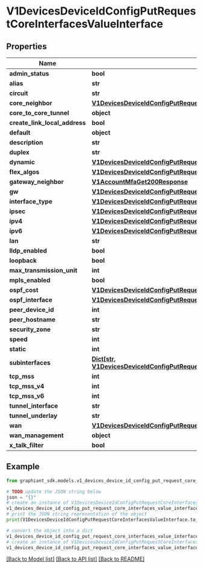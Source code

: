 # V1DevicesDeviceIdConfigPutRequestCoreInterfacesValueInterface


## Properties

Name | Type | Description | Notes
------------ | ------------- | ------------- | -------------
**admin_status** | **bool** |  | [optional] 
**alias** | **str** |  | [optional] 
**circuit** | **str** |  | [optional] 
**core_neighbor** | [**V1DevicesDeviceIdConfigPutRequestCoreInterfacesValueInterfaceCoreNeighbor**](V1DevicesDeviceIdConfigPutRequestCoreInterfacesValueInterfaceCoreNeighbor.md) |  | [optional] 
**core_to_core_tunnel** | **object** |  | [optional] 
**create_link_local_address** | **bool** |  | [optional] 
**default** | **object** |  | [optional] 
**description** | **str** |  | [optional] 
**duplex** | **str** |  | [optional] 
**dynamic** | [**V1DevicesDeviceIdConfigPutRequestCoreInterfacesValueInterfaceCoreNeighborCostDynamic**](V1DevicesDeviceIdConfigPutRequestCoreInterfacesValueInterfaceCoreNeighborCostDynamic.md) |  | [optional] 
**flex_algos** | [**V1DevicesDeviceIdConfigPutRequestCoreInterfacesValueInterfaceFlexAlgos**](V1DevicesDeviceIdConfigPutRequestCoreInterfacesValueInterfaceFlexAlgos.md) |  | [optional] 
**gateway_neighbor** | [**V1AccountMfaGet200Response**](V1AccountMfaGet200Response.md) |  | [optional] 
**gw** | [**V1DevicesDeviceIdConfigPutRequestCoreInterfacesValueInterfaceGw**](V1DevicesDeviceIdConfigPutRequestCoreInterfacesValueInterfaceGw.md) |  | [optional] 
**interface_type** | [**V1DevicesDeviceIdConfigPutRequestCoreInterfacesValueInterfaceInterfaceType**](V1DevicesDeviceIdConfigPutRequestCoreInterfacesValueInterfaceInterfaceType.md) |  | [optional] 
**ipsec** | [**V1DevicesDeviceIdConfigPutRequestCoreInterfacesValueInterfaceIpsec**](V1DevicesDeviceIdConfigPutRequestCoreInterfacesValueInterfaceIpsec.md) |  | [optional] 
**ipv4** | [**V1DevicesDeviceIdConfigPutRequestCoreInterfacesValueInterfaceGwGw**](V1DevicesDeviceIdConfigPutRequestCoreInterfacesValueInterfaceGwGw.md) |  | [optional] 
**ipv6** | [**V1DevicesDeviceIdConfigPutRequestCoreInterfacesValueInterfaceGwGw**](V1DevicesDeviceIdConfigPutRequestCoreInterfacesValueInterfaceGwGw.md) |  | [optional] 
**lan** | **str** |  | [optional] 
**lldp_enabled** | **bool** |  | [optional] 
**loopback** | **bool** |  | [optional] 
**max_transmission_unit** | **int** |  | [optional] 
**mpls_enabled** | **bool** |  | [optional] 
**ospf_cost** | [**V1DevicesDeviceIdConfigPutRequestCoreInterfacesValueInterfaceCoreNeighborCost**](V1DevicesDeviceIdConfigPutRequestCoreInterfacesValueInterfaceCoreNeighborCost.md) |  | [optional] 
**ospf_interface** | [**V1DevicesDeviceIdConfigPutRequestCoreInterfacesValueInterfaceOspfInterface**](V1DevicesDeviceIdConfigPutRequestCoreInterfacesValueInterfaceOspfInterface.md) |  | [optional] 
**peer_device_id** | **int** |  | [optional] 
**peer_hostname** | **str** |  | [optional] 
**security_zone** | **str** |  | [optional] 
**speed** | **int** |  | [optional] 
**static** | **int** |  | [optional] 
**subinterfaces** | [**Dict[str, V1DevicesDeviceIdConfigPutRequestCoreInterfacesValueInterfaceSubinterfacesValue]**](V1DevicesDeviceIdConfigPutRequestCoreInterfacesValueInterfaceSubinterfacesValue.md) |  | [optional] 
**tcp_mss** | **int** |  | [optional] 
**tcp_mss_v4** | **int** |  | [optional] 
**tcp_mss_v6** | **int** |  | [optional] 
**tunnel_interface** | **str** |  | [optional] 
**tunnel_underlay** | **str** |  | [optional] 
**wan** | [**V1DevicesDeviceIdConfigPutRequestCoreInterfacesValueInterfaceWan**](V1DevicesDeviceIdConfigPutRequestCoreInterfacesValueInterfaceWan.md) |  | [optional] 
**wan_management** | **object** |  | [optional] 
**x_talk_filter** | **bool** |  | [optional] 

## Example

```python
from graphiant_sdk.models.v1_devices_device_id_config_put_request_core_interfaces_value_interface import V1DevicesDeviceIdConfigPutRequestCoreInterfacesValueInterface

# TODO update the JSON string below
json = "{}"
# create an instance of V1DevicesDeviceIdConfigPutRequestCoreInterfacesValueInterface from a JSON string
v1_devices_device_id_config_put_request_core_interfaces_value_interface_instance = V1DevicesDeviceIdConfigPutRequestCoreInterfacesValueInterface.from_json(json)
# print the JSON string representation of the object
print(V1DevicesDeviceIdConfigPutRequestCoreInterfacesValueInterface.to_json())

# convert the object into a dict
v1_devices_device_id_config_put_request_core_interfaces_value_interface_dict = v1_devices_device_id_config_put_request_core_interfaces_value_interface_instance.to_dict()
# create an instance of V1DevicesDeviceIdConfigPutRequestCoreInterfacesValueInterface from a dict
v1_devices_device_id_config_put_request_core_interfaces_value_interface_from_dict = V1DevicesDeviceIdConfigPutRequestCoreInterfacesValueInterface.from_dict(v1_devices_device_id_config_put_request_core_interfaces_value_interface_dict)
```
[[Back to Model list]](../README.md#documentation-for-models) [[Back to API list]](../README.md#documentation-for-api-endpoints) [[Back to README]](../README.md)


